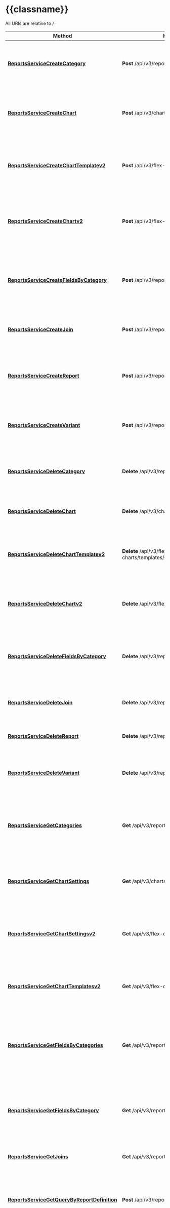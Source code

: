 # {{classname}}

All URIs are relative to */*

Method | HTTP request | Description
------------- | ------------- | -------------
[**ReportsServiceCreateCategory**](ReportsServiceApi.md#ReportsServiceCreateCategory) | **Post** /api/v3/reports/categories | Summary: Create a category Description: Create a report category
[**ReportsServiceCreateChart**](ReportsServiceApi.md#ReportsServiceCreateChart) | **Post** /api/v3/charts | Summary: Create chart Description: Create custom chart based on provided properties.
[**ReportsServiceCreateChartTemplatev2**](ReportsServiceApi.md#ReportsServiceCreateChartTemplatev2) | **Post** /api/v3/flex-charts/templates | Summary: Create chart template v2 Description: Create custom VEGA chart template.
[**ReportsServiceCreateChartv2**](ReportsServiceApi.md#ReportsServiceCreateChartv2) | **Post** /api/v3/flex-charts | Summary: Create chart v2 Description: Create custom VEGA chart based on provided properties.
[**ReportsServiceCreateFieldsByCategory**](ReportsServiceApi.md#ReportsServiceCreateFieldsByCategory) | **Post** /api/v3/reports/fields | Summary - Create fields by category Description: Cteate category fields based on provided properties.
[**ReportsServiceCreateJoin**](ReportsServiceApi.md#ReportsServiceCreateJoin) | **Post** /api/v3/reports/categories/joins | Summary: Create a join Description: Create a custom report join
[**ReportsServiceCreateReport**](ReportsServiceApi.md#ReportsServiceCreateReport) | **Post** /api/v3/reports | Summary: Create report Description: Create custom report based on provided properties.
[**ReportsServiceCreateVariant**](ReportsServiceApi.md#ReportsServiceCreateVariant) | **Post** /api/v3/reports/variants | Summary: Create a variant Description: Create a variant for reports
[**ReportsServiceDeleteCategory**](ReportsServiceApi.md#ReportsServiceDeleteCategory) | **Delete** /api/v3/reports/categories | Summary: Delete a category Description: Delete a report category
[**ReportsServiceDeleteChart**](ReportsServiceApi.md#ReportsServiceDeleteChart) | **Delete** /api/v3/charts/{chart_id} | Summary: Delete chart Description: Delete a custom chart.
[**ReportsServiceDeleteChartTemplatev2**](ReportsServiceApi.md#ReportsServiceDeleteChartTemplatev2) | **Delete** /api/v3/flex-charts/templates/{template_id} | Summary: Delete chart template v2 Description: Delete a custom VEGA chart template.
[**ReportsServiceDeleteChartv2**](ReportsServiceApi.md#ReportsServiceDeleteChartv2) | **Delete** /api/v3/flex-charts/{chart_id} | Summary: Delete chart v2 Description: Delete a custom VEGA chart.
[**ReportsServiceDeleteFieldsByCategory**](ReportsServiceApi.md#ReportsServiceDeleteFieldsByCategory) | **Delete** /api/v3/reports/fields | Summary - Delete fields by category Description: Delete category fields based on provided properties.
[**ReportsServiceDeleteJoin**](ReportsServiceApi.md#ReportsServiceDeleteJoin) | **Delete** /api/v3/reports/categories/joins/{join_id} | Summary: Delete a join Description: Delete a custom join
[**ReportsServiceDeleteReport**](ReportsServiceApi.md#ReportsServiceDeleteReport) | **Delete** /api/v3/reports/{report_id} | Summary: Delete report Description: Delete a custom report.
[**ReportsServiceDeleteVariant**](ReportsServiceApi.md#ReportsServiceDeleteVariant) | **Delete** /api/v3/reports/variants/{variant_id} | Summary: Delete a variant Description: Delete a variant
[**ReportsServiceGetCategories**](ReportsServiceApi.md#ReportsServiceGetCategories) | **Get** /api/v3/reports/categories | Summary:  Get all available report categories. Description: Get all category related fields or all possible fields.
[**ReportsServiceGetChartSettings**](ReportsServiceApi.md#ReportsServiceGetChartSettings) | **Get** /api/v3/charts | Summary: Get chart settings Description: Get a custom chart based on provided report id.
[**ReportsServiceGetChartSettingsv2**](ReportsServiceApi.md#ReportsServiceGetChartSettingsv2) | **Get** /api/v3/flex-charts | Summary: Get chart settings v2 Description: Get a custom VEGA chart based on provided report id.
[**ReportsServiceGetChartTemplatesv2**](ReportsServiceApi.md#ReportsServiceGetChartTemplatesv2) | **Get** /api/v3/flex-charts/templates | Summary: Get chart template v2 Description: Get all custom VEGA chart templates.
[**ReportsServiceGetFieldsByCategories**](ReportsServiceApi.md#ReportsServiceGetFieldsByCategories) | **Get** /api/v3/reports/fields/categories | Summary: Get fields by categories Description: Get all category related fields or all possible fields based on a list of categories.
[**ReportsServiceGetFieldsByCategory**](ReportsServiceApi.md#ReportsServiceGetFieldsByCategory) | **Get** /api/v3/reports/fields | Summary: Get fields by category Description: Get all category related fields or all possible fields.
[**ReportsServiceGetJoins**](ReportsServiceApi.md#ReportsServiceGetJoins) | **Get** /api/v3/reports/categories/joins | Summary: Get all joins Description: Get all custom joins.
[**ReportsServiceGetQueryByReportDefinition**](ReportsServiceApi.md#ReportsServiceGetQueryByReportDefinition) | **Post** /api/v3/reports/query/definition | Summary: Get query by report definition Description: Get query by report definition.
[**ReportsServiceGetQueryByReportID**](ReportsServiceApi.md#ReportsServiceGetQueryByReportID) | **Post** /api/v3/reports/query/id | Summary: Get query by report ID Description: Get query by report ID.
[**ReportsServiceGetReportDefinition**](ReportsServiceApi.md#ReportsServiceGetReportDefinition) | **Get** /api/v3/reports/{report_id}/definition | Summary: Get report definition Description: Get report definition.
[**ReportsServiceGetReportGroups**](ReportsServiceApi.md#ReportsServiceGetReportGroups) | **Get** /api/v3/reports_groups | Summary: Get report groups Description: Get reports used by the provided groups.
[**ReportsServiceGetReportSynopsis**](ReportsServiceApi.md#ReportsServiceGetReportSynopsis) | **Get** /api/v3/reports/{report_id}/synopsis | Summary: Get report synopsis Description: Return BriefReport.
[**ReportsServiceGetReportTimestampHeader**](ReportsServiceApi.md#ReportsServiceGetReportTimestampHeader) | **Get** /api/v3/reports/headers/timestamp/default | Summary: Get report timestamp header Description: Get where to take a report timestamp given an entity.
[**ReportsServiceGetReports**](ReportsServiceApi.md#ReportsServiceGetReports) | **Get** /api/v3/reports | Summary: Get reports Description: Get reports list.
[**ReportsServiceGetReportsForJoin**](ReportsServiceApi.md#ReportsServiceGetReportsForJoin) | **Get** /api/v3/reports/categories/joins/{join_id}/reports | Summary: Get the reports that use a join Description: Get the reports that use a join and the headers that are imported by the reports using the join
[**ReportsServiceGetReportsTags**](ReportsServiceApi.md#ReportsServiceGetReportsTags) | **Get** /api/v3/reports/tags | Summary: Get reports tags Description: Get all report distinct tags.
[**ReportsServiceGetVariant**](ReportsServiceApi.md#ReportsServiceGetVariant) | **Get** /api/v3/reports/variants/{variant_id} | Summary: Get a variant Description: Get a given variant
[**ReportsServiceGetVariants**](ReportsServiceApi.md#ReportsServiceGetVariants) | **Get** /api/v3/reports/variants | Summary: Get all variants Description: Get all variants in reports
[**ReportsServicePartialChartUpdate**](ReportsServiceApi.md#ReportsServicePartialChartUpdate) | **Patch** /api/v3/charts/{chart_id} | Summary: Partial chart update Description: Update a custom chart with partial information.
[**ReportsServicePartialReportUpdate**](ReportsServiceApi.md#ReportsServicePartialReportUpdate) | **Patch** /api/v3/reports/{report_id} | Summary: Partial report update Description: Update a custom report with partial information.
[**ReportsServiceRunVariantOperation**](ReportsServiceApi.md#ReportsServiceRunVariantOperation) | **Post** /api/v3/reports/variants/run | Summary: Run a variant Description: Run the operations in a variant
[**ReportsServiceTranspose**](ReportsServiceApi.md#ReportsServiceTranspose) | **Post** /api/v3/reports/transpose | Summary: Transpose Description: Return the corresponding full sql data.
[**ReportsServiceUpdateChart**](ReportsServiceApi.md#ReportsServiceUpdateChart) | **Put** /api/v3/charts/{chart_id} | Summary: Update chart Description: Update a custom chart.
[**ReportsServiceUpdateChartv2**](ReportsServiceApi.md#ReportsServiceUpdateChartv2) | **Put** /api/v3/flex-charts/{chart_id} | Summary: Update chart v2 Description: Update a custom VEGA chart.
[**ReportsServiceUpdateJoin**](ReportsServiceApi.md#ReportsServiceUpdateJoin) | **Put** /api/v3/reports/categories/joins/{join_id} | Summary: Update a join Description: Update a custom join
[**ReportsServiceUpdateReport**](ReportsServiceApi.md#ReportsServiceUpdateReport) | **Put** /api/v3/reports/{report_id} | Summary: Update report Description: Update a custom report.
[**ReportsServiceUpdateVariantOverride**](ReportsServiceApi.md#ReportsServiceUpdateVariantOverride) | **Put** /api/v3/reports/variants/{variant_id} | Summary: Update a variant Description: Update a variant with a custom override

# **ReportsServiceCreateCategory**
> Reportsv3CreateCategoryResponse ReportsServiceCreateCategory(ctx, body)
Summary: Create a category Description: Create a report category

### Required Parameters

Name | Type | Description  | Notes
------------- | ------------- | ------------- | -------------
 **ctx** | **context.Context** | context for authentication, logging, cancellation, deadlines, tracing, etc.
  **body** | [**Reportsv3CreateCategoryRequest**](Reportsv3CreateCategoryRequest.md)|  | 

### Return type

[**Reportsv3CreateCategoryResponse**](reportsv3CreateCategoryResponse.md)

### Authorization

[ApiKeyAuth](../README.md#ApiKeyAuth), [BasicAuth](../README.md#BasicAuth)

### HTTP request headers

 - **Content-Type**: application/json
 - **Accept**: application/json

[[Back to top]](#) [[Back to API list]](../README.md#documentation-for-api-endpoints) [[Back to Model list]](../README.md#documentation-for-models) [[Back to README]](../README.md)

# **ReportsServiceCreateChart**
> Reportsv3CreateChartResponse ReportsServiceCreateChart(ctx, body)
Summary: Create chart Description: Create custom chart based on provided properties.

### Required Parameters

Name | Type | Description  | Notes
------------- | ------------- | ------------- | -------------
 **ctx** | **context.Context** | context for authentication, logging, cancellation, deadlines, tracing, etc.
  **body** | [**Reportsv3CreateChartRequest**](Reportsv3CreateChartRequest.md)|  | 

### Return type

[**Reportsv3CreateChartResponse**](reportsv3CreateChartResponse.md)

### Authorization

[ApiKeyAuth](../README.md#ApiKeyAuth), [BasicAuth](../README.md#BasicAuth)

### HTTP request headers

 - **Content-Type**: application/json
 - **Accept**: application/json

[[Back to top]](#) [[Back to API list]](../README.md#documentation-for-api-endpoints) [[Back to Model list]](../README.md#documentation-for-models) [[Back to README]](../README.md)

# **ReportsServiceCreateChartTemplatev2**
> Reportsv3CreateChartTemplatev2Response ReportsServiceCreateChartTemplatev2(ctx, body)
Summary: Create chart template v2 Description: Create custom VEGA chart template.

### Required Parameters

Name | Type | Description  | Notes
------------- | ------------- | ------------- | -------------
 **ctx** | **context.Context** | context for authentication, logging, cancellation, deadlines, tracing, etc.
  **body** | [**Reportsv3CreateChartTemplatev2Request**](Reportsv3CreateChartTemplatev2Request.md)|  | 

### Return type

[**Reportsv3CreateChartTemplatev2Response**](reportsv3CreateChartTemplatev2Response.md)

### Authorization

[ApiKeyAuth](../README.md#ApiKeyAuth), [BasicAuth](../README.md#BasicAuth)

### HTTP request headers

 - **Content-Type**: application/json
 - **Accept**: application/json

[[Back to top]](#) [[Back to API list]](../README.md#documentation-for-api-endpoints) [[Back to Model list]](../README.md#documentation-for-models) [[Back to README]](../README.md)

# **ReportsServiceCreateChartv2**
> Reportsv3CreateChartv2Response ReportsServiceCreateChartv2(ctx, body)
Summary: Create chart v2 Description: Create custom VEGA chart based on provided properties.

### Required Parameters

Name | Type | Description  | Notes
------------- | ------------- | ------------- | -------------
 **ctx** | **context.Context** | context for authentication, logging, cancellation, deadlines, tracing, etc.
  **body** | [**Reportsv3CreateChartv2Request**](Reportsv3CreateChartv2Request.md)|  | 

### Return type

[**Reportsv3CreateChartv2Response**](reportsv3CreateChartv2Response.md)

### Authorization

[ApiKeyAuth](../README.md#ApiKeyAuth), [BasicAuth](../README.md#BasicAuth)

### HTTP request headers

 - **Content-Type**: application/json
 - **Accept**: application/json

[[Back to top]](#) [[Back to API list]](../README.md#documentation-for-api-endpoints) [[Back to Model list]](../README.md#documentation-for-models) [[Back to README]](../README.md)

# **ReportsServiceCreateFieldsByCategory**
> Reportsv3CreateFieldsByCategoryResponse ReportsServiceCreateFieldsByCategory(ctx, body)
Summary - Create fields by category Description: Cteate category fields based on provided properties.

### Required Parameters

Name | Type | Description  | Notes
------------- | ------------- | ------------- | -------------
 **ctx** | **context.Context** | context for authentication, logging, cancellation, deadlines, tracing, etc.
  **body** | [**Reportsv3CreateFieldsByCategoryRequest**](Reportsv3CreateFieldsByCategoryRequest.md)|  | 

### Return type

[**Reportsv3CreateFieldsByCategoryResponse**](reportsv3CreateFieldsByCategoryResponse.md)

### Authorization

[ApiKeyAuth](../README.md#ApiKeyAuth), [BasicAuth](../README.md#BasicAuth)

### HTTP request headers

 - **Content-Type**: application/json
 - **Accept**: application/json

[[Back to top]](#) [[Back to API list]](../README.md#documentation-for-api-endpoints) [[Back to Model list]](../README.md#documentation-for-models) [[Back to README]](../README.md)

# **ReportsServiceCreateJoin**
> Reportsv3CreateJoinResponse ReportsServiceCreateJoin(ctx, body)
Summary: Create a join Description: Create a custom report join

### Required Parameters

Name | Type | Description  | Notes
------------- | ------------- | ------------- | -------------
 **ctx** | **context.Context** | context for authentication, logging, cancellation, deadlines, tracing, etc.
  **body** | [**Reportsv3CreateJoinRequest**](Reportsv3CreateJoinRequest.md)|  | 

### Return type

[**Reportsv3CreateJoinResponse**](reportsv3CreateJoinResponse.md)

### Authorization

[ApiKeyAuth](../README.md#ApiKeyAuth), [BasicAuth](../README.md#BasicAuth)

### HTTP request headers

 - **Content-Type**: application/json
 - **Accept**: application/json

[[Back to top]](#) [[Back to API list]](../README.md#documentation-for-api-endpoints) [[Back to Model list]](../README.md#documentation-for-models) [[Back to README]](../README.md)

# **ReportsServiceCreateReport**
> Reportsv3CreateReportResponse ReportsServiceCreateReport(ctx, body)
Summary: Create report Description: Create custom report based on provided properties.

### Required Parameters

Name | Type | Description  | Notes
------------- | ------------- | ------------- | -------------
 **ctx** | **context.Context** | context for authentication, logging, cancellation, deadlines, tracing, etc.
  **body** | [**Reportsv3CreateReportRequest**](Reportsv3CreateReportRequest.md)|  | 

### Return type

[**Reportsv3CreateReportResponse**](reportsv3CreateReportResponse.md)

### Authorization

[ApiKeyAuth](../README.md#ApiKeyAuth), [BasicAuth](../README.md#BasicAuth)

### HTTP request headers

 - **Content-Type**: application/json
 - **Accept**: application/json

[[Back to top]](#) [[Back to API list]](../README.md#documentation-for-api-endpoints) [[Back to Model list]](../README.md#documentation-for-models) [[Back to README]](../README.md)

# **ReportsServiceCreateVariant**
> Reportsv3CreateVariantResponse ReportsServiceCreateVariant(ctx, body)
Summary: Create a variant Description: Create a variant for reports

### Required Parameters

Name | Type | Description  | Notes
------------- | ------------- | ------------- | -------------
 **ctx** | **context.Context** | context for authentication, logging, cancellation, deadlines, tracing, etc.
  **body** | [**Reportsv3CreateVariantRequest**](Reportsv3CreateVariantRequest.md)|  | 

### Return type

[**Reportsv3CreateVariantResponse**](reportsv3CreateVariantResponse.md)

### Authorization

[ApiKeyAuth](../README.md#ApiKeyAuth), [BasicAuth](../README.md#BasicAuth)

### HTTP request headers

 - **Content-Type**: application/json
 - **Accept**: application/json

[[Back to top]](#) [[Back to API list]](../README.md#documentation-for-api-endpoints) [[Back to Model list]](../README.md#documentation-for-models) [[Back to README]](../README.md)

# **ReportsServiceDeleteCategory**
> Reportsv3DeleteCategoryResponse ReportsServiceDeleteCategory(ctx, optional)
Summary: Delete a category Description: Delete a report category

### Required Parameters

Name | Type | Description  | Notes
------------- | ------------- | ------------- | -------------
 **ctx** | **context.Context** | context for authentication, logging, cancellation, deadlines, tracing, etc.
 **optional** | ***ReportsServiceApiReportsServiceDeleteCategoryOpts** | optional parameters | nil if no parameters

### Optional Parameters
Optional parameters are passed through a pointer to a ReportsServiceApiReportsServiceDeleteCategoryOpts struct
Name | Type | Description  | Notes
------------- | ------------- | ------------- | -------------
 **categoryId** | **optional.String**| category id. | 
 **tableName** | **optional.String**| table name. | 

### Return type

[**Reportsv3DeleteCategoryResponse**](reportsv3DeleteCategoryResponse.md)

### Authorization

[ApiKeyAuth](../README.md#ApiKeyAuth), [BasicAuth](../README.md#BasicAuth)

### HTTP request headers

 - **Content-Type**: Not defined
 - **Accept**: application/json

[[Back to top]](#) [[Back to API list]](../README.md#documentation-for-api-endpoints) [[Back to Model list]](../README.md#documentation-for-models) [[Back to README]](../README.md)

# **ReportsServiceDeleteChart**
> Reportsv3DeleteChartResponse ReportsServiceDeleteChart(ctx, chartId)
Summary: Delete chart Description: Delete a custom chart.

### Required Parameters

Name | Type | Description  | Notes
------------- | ------------- | ------------- | -------------
 **ctx** | **context.Context** | context for authentication, logging, cancellation, deadlines, tracing, etc.
  **chartId** | **string**| The id of the chart to be deleted. | 

### Return type

[**Reportsv3DeleteChartResponse**](reportsv3DeleteChartResponse.md)

### Authorization

[ApiKeyAuth](../README.md#ApiKeyAuth), [BasicAuth](../README.md#BasicAuth)

### HTTP request headers

 - **Content-Type**: Not defined
 - **Accept**: application/json

[[Back to top]](#) [[Back to API list]](../README.md#documentation-for-api-endpoints) [[Back to Model list]](../README.md#documentation-for-models) [[Back to README]](../README.md)

# **ReportsServiceDeleteChartTemplatev2**
> Reportsv3DeleteChartTemplatev2Response ReportsServiceDeleteChartTemplatev2(ctx, templateId)
Summary: Delete chart template v2 Description: Delete a custom VEGA chart template.

### Required Parameters

Name | Type | Description  | Notes
------------- | ------------- | ------------- | -------------
 **ctx** | **context.Context** | context for authentication, logging, cancellation, deadlines, tracing, etc.
  **templateId** | **string**| Unique template ID. | 

### Return type

[**Reportsv3DeleteChartTemplatev2Response**](reportsv3DeleteChartTemplatev2Response.md)

### Authorization

[ApiKeyAuth](../README.md#ApiKeyAuth), [BasicAuth](../README.md#BasicAuth)

### HTTP request headers

 - **Content-Type**: Not defined
 - **Accept**: application/json

[[Back to top]](#) [[Back to API list]](../README.md#documentation-for-api-endpoints) [[Back to Model list]](../README.md#documentation-for-models) [[Back to README]](../README.md)

# **ReportsServiceDeleteChartv2**
> Reportsv3DeleteChartv2Response ReportsServiceDeleteChartv2(ctx, chartId)
Summary: Delete chart v2 Description: Delete a custom VEGA chart.

### Required Parameters

Name | Type | Description  | Notes
------------- | ------------- | ------------- | -------------
 **ctx** | **context.Context** | context for authentication, logging, cancellation, deadlines, tracing, etc.
  **chartId** | **string**| The ID of the chart for deletion. | 

### Return type

[**Reportsv3DeleteChartv2Response**](reportsv3DeleteChartv2Response.md)

### Authorization

[ApiKeyAuth](../README.md#ApiKeyAuth), [BasicAuth](../README.md#BasicAuth)

### HTTP request headers

 - **Content-Type**: Not defined
 - **Accept**: application/json

[[Back to top]](#) [[Back to API list]](../README.md#documentation-for-api-endpoints) [[Back to Model list]](../README.md#documentation-for-models) [[Back to README]](../README.md)

# **ReportsServiceDeleteFieldsByCategory**
> Reportsv3DeleteFieldsByCategoryResponse ReportsServiceDeleteFieldsByCategory(ctx, optional)
Summary - Delete fields by category Description: Delete category fields based on provided properties.

### Required Parameters

Name | Type | Description  | Notes
------------- | ------------- | ------------- | -------------
 **ctx** | **context.Context** | context for authentication, logging, cancellation, deadlines, tracing, etc.
 **optional** | ***ReportsServiceApiReportsServiceDeleteFieldsByCategoryOpts** | optional parameters | nil if no parameters

### Optional Parameters
Optional parameters are passed through a pointer to a ReportsServiceApiReportsServiceDeleteFieldsByCategoryOpts struct
Name | Type | Description  | Notes
------------- | ------------- | ------------- | -------------
 **headerIds** | [**optional.Interface of []string**](string.md)| Header ids. | 
 **tableName** | **optional.String**| table name. | 

### Return type

[**Reportsv3DeleteFieldsByCategoryResponse**](reportsv3DeleteFieldsByCategoryResponse.md)

### Authorization

[ApiKeyAuth](../README.md#ApiKeyAuth), [BasicAuth](../README.md#BasicAuth)

### HTTP request headers

 - **Content-Type**: Not defined
 - **Accept**: application/json

[[Back to top]](#) [[Back to API list]](../README.md#documentation-for-api-endpoints) [[Back to Model list]](../README.md#documentation-for-models) [[Back to README]](../README.md)

# **ReportsServiceDeleteJoin**
> Reportsv3DeleteJoinResponse ReportsServiceDeleteJoin(ctx, joinId)
Summary: Delete a join Description: Delete a custom join

### Required Parameters

Name | Type | Description  | Notes
------------- | ------------- | ------------- | -------------
 **ctx** | **context.Context** | context for authentication, logging, cancellation, deadlines, tracing, etc.
  **joinId** | **string**| The id of the join to be deleted. | 

### Return type

[**Reportsv3DeleteJoinResponse**](reportsv3DeleteJoinResponse.md)

### Authorization

[ApiKeyAuth](../README.md#ApiKeyAuth), [BasicAuth](../README.md#BasicAuth)

### HTTP request headers

 - **Content-Type**: Not defined
 - **Accept**: application/json

[[Back to top]](#) [[Back to API list]](../README.md#documentation-for-api-endpoints) [[Back to Model list]](../README.md#documentation-for-models) [[Back to README]](../README.md)

# **ReportsServiceDeleteReport**
> Reportsv3DeleteReportResponse ReportsServiceDeleteReport(ctx, reportId)
Summary: Delete report Description: Delete a custom report.

### Required Parameters

Name | Type | Description  | Notes
------------- | ------------- | ------------- | -------------
 **ctx** | **context.Context** | context for authentication, logging, cancellation, deadlines, tracing, etc.
  **reportId** | **string**| The id of the Report to be deleted. | 

### Return type

[**Reportsv3DeleteReportResponse**](reportsv3DeleteReportResponse.md)

### Authorization

[ApiKeyAuth](../README.md#ApiKeyAuth), [BasicAuth](../README.md#BasicAuth)

### HTTP request headers

 - **Content-Type**: Not defined
 - **Accept**: application/json

[[Back to top]](#) [[Back to API list]](../README.md#documentation-for-api-endpoints) [[Back to Model list]](../README.md#documentation-for-models) [[Back to README]](../README.md)

# **ReportsServiceDeleteVariant**
> Reportsv3DeleteVariantResponse ReportsServiceDeleteVariant(ctx, variantId)
Summary: Delete a variant Description: Delete a variant

### Required Parameters

Name | Type | Description  | Notes
------------- | ------------- | ------------- | -------------
 **ctx** | **context.Context** | context for authentication, logging, cancellation, deadlines, tracing, etc.
  **variantId** | **string**| The id of the variant to delete | 

### Return type

[**Reportsv3DeleteVariantResponse**](reportsv3DeleteVariantResponse.md)

### Authorization

[ApiKeyAuth](../README.md#ApiKeyAuth), [BasicAuth](../README.md#BasicAuth)

### HTTP request headers

 - **Content-Type**: Not defined
 - **Accept**: application/json

[[Back to top]](#) [[Back to API list]](../README.md#documentation-for-api-endpoints) [[Back to Model list]](../README.md#documentation-for-models) [[Back to README]](../README.md)

# **ReportsServiceGetCategories**
> Reportsv3GetCategoriesResponse ReportsServiceGetCategories(ctx, optional)
Summary:  Get all available report categories. Description: Get all category related fields or all possible fields.

### Required Parameters

Name | Type | Description  | Notes
------------- | ------------- | ------------- | -------------
 **ctx** | **context.Context** | context for authentication, logging, cancellation, deadlines, tracing, etc.
 **optional** | ***ReportsServiceApiReportsServiceGetCategoriesOpts** | optional parameters | nil if no parameters

### Optional Parameters
Optional parameters are passed through a pointer to a ReportsServiceApiReportsServiceGetCategoriesOpts struct
Name | Type | Description  | Notes
------------- | ------------- | ------------- | -------------
 **reportId** | **optional.String**| Report ID. | 

### Return type

[**Reportsv3GetCategoriesResponse**](reportsv3GetCategoriesResponse.md)

### Authorization

[ApiKeyAuth](../README.md#ApiKeyAuth), [BasicAuth](../README.md#BasicAuth)

### HTTP request headers

 - **Content-Type**: Not defined
 - **Accept**: application/json

[[Back to top]](#) [[Back to API list]](../README.md#documentation-for-api-endpoints) [[Back to Model list]](../README.md#documentation-for-models) [[Back to README]](../README.md)

# **ReportsServiceGetChartSettings**
> Reportsv3GetChartSettingsResponse ReportsServiceGetChartSettings(ctx, optional)
Summary: Get chart settings Description: Get a custom chart based on provided report id.

### Required Parameters

Name | Type | Description  | Notes
------------- | ------------- | ------------- | -------------
 **ctx** | **context.Context** | context for authentication, logging, cancellation, deadlines, tracing, etc.
 **optional** | ***ReportsServiceApiReportsServiceGetChartSettingsOpts** | optional parameters | nil if no parameters

### Optional Parameters
Optional parameters are passed through a pointer to a ReportsServiceApiReportsServiceGetChartSettingsOpts struct
Name | Type | Description  | Notes
------------- | ------------- | ------------- | -------------
 **chartId** | **optional.String**| Unique Chart ID. | 
 **reportId** | **optional.String**| Unique Report ID. | 

### Return type

[**Reportsv3GetChartSettingsResponse**](reportsv3GetChartSettingsResponse.md)

### Authorization

[ApiKeyAuth](../README.md#ApiKeyAuth), [BasicAuth](../README.md#BasicAuth)

### HTTP request headers

 - **Content-Type**: Not defined
 - **Accept**: application/json

[[Back to top]](#) [[Back to API list]](../README.md#documentation-for-api-endpoints) [[Back to Model list]](../README.md#documentation-for-models) [[Back to README]](../README.md)

# **ReportsServiceGetChartSettingsv2**
> Reportsv3GetChartSettingsv2Response ReportsServiceGetChartSettingsv2(ctx, optional)
Summary: Get chart settings v2 Description: Get a custom VEGA chart based on provided report id.

### Required Parameters

Name | Type | Description  | Notes
------------- | ------------- | ------------- | -------------
 **ctx** | **context.Context** | context for authentication, logging, cancellation, deadlines, tracing, etc.
 **optional** | ***ReportsServiceApiReportsServiceGetChartSettingsv2Opts** | optional parameters | nil if no parameters

### Optional Parameters
Optional parameters are passed through a pointer to a ReportsServiceApiReportsServiceGetChartSettingsv2Opts struct
Name | Type | Description  | Notes
------------- | ------------- | ------------- | -------------
 **chartId** | **optional.String**| Unique Chart ID. | 
 **reportId** | **optional.String**| Unique Report ID. | 

### Return type

[**Reportsv3GetChartSettingsv2Response**](reportsv3GetChartSettingsv2Response.md)

### Authorization

[ApiKeyAuth](../README.md#ApiKeyAuth), [BasicAuth](../README.md#BasicAuth)

### HTTP request headers

 - **Content-Type**: Not defined
 - **Accept**: application/json

[[Back to top]](#) [[Back to API list]](../README.md#documentation-for-api-endpoints) [[Back to Model list]](../README.md#documentation-for-models) [[Back to README]](../README.md)

# **ReportsServiceGetChartTemplatesv2**
> Reportsv3GetChartTemplatesv2Response ReportsServiceGetChartTemplatesv2(ctx, )
Summary: Get chart template v2 Description: Get all custom VEGA chart templates.

### Required Parameters
This endpoint does not need any parameter.

### Return type

[**Reportsv3GetChartTemplatesv2Response**](reportsv3GetChartTemplatesv2Response.md)

### Authorization

[ApiKeyAuth](../README.md#ApiKeyAuth), [BasicAuth](../README.md#BasicAuth)

### HTTP request headers

 - **Content-Type**: Not defined
 - **Accept**: application/json

[[Back to top]](#) [[Back to API list]](../README.md#documentation-for-api-endpoints) [[Back to Model list]](../README.md#documentation-for-models) [[Back to README]](../README.md)

# **ReportsServiceGetFieldsByCategories**
> Reportsv3GetFieldsByCategoriesResponse ReportsServiceGetFieldsByCategories(ctx, optional)
Summary: Get fields by categories Description: Get all category related fields or all possible fields based on a list of categories.

### Required Parameters

Name | Type | Description  | Notes
------------- | ------------- | ------------- | -------------
 **ctx** | **context.Context** | context for authentication, logging, cancellation, deadlines, tracing, etc.
 **optional** | ***ReportsServiceApiReportsServiceGetFieldsByCategoriesOpts** | optional parameters | nil if no parameters

### Optional Parameters
Optional parameters are passed through a pointer to a ReportsServiceApiReportsServiceGetFieldsByCategoriesOpts struct
Name | Type | Description  | Notes
------------- | ------------- | ------------- | -------------
 **categoryIds** | [**optional.Interface of []string**](string.md)| Category IDs. | 

### Return type

[**Reportsv3GetFieldsByCategoriesResponse**](reportsv3GetFieldsByCategoriesResponse.md)

### Authorization

[ApiKeyAuth](../README.md#ApiKeyAuth), [BasicAuth](../README.md#BasicAuth)

### HTTP request headers

 - **Content-Type**: Not defined
 - **Accept**: application/json

[[Back to top]](#) [[Back to API list]](../README.md#documentation-for-api-endpoints) [[Back to Model list]](../README.md#documentation-for-models) [[Back to README]](../README.md)

# **ReportsServiceGetFieldsByCategory**
> Reportsv3GetFieldsByCategoryResponse ReportsServiceGetFieldsByCategory(ctx, optional)
Summary: Get fields by category Description: Get all category related fields or all possible fields.

### Required Parameters

Name | Type | Description  | Notes
------------- | ------------- | ------------- | -------------
 **ctx** | **context.Context** | context for authentication, logging, cancellation, deadlines, tracing, etc.
 **optional** | ***ReportsServiceApiReportsServiceGetFieldsByCategoryOpts** | optional parameters | nil if no parameters

### Optional Parameters
Optional parameters are passed through a pointer to a ReportsServiceApiReportsServiceGetFieldsByCategoryOpts struct
Name | Type | Description  | Notes
------------- | ------------- | ------------- | -------------
 **categoryId** | **optional.String**| Category ID. | 
 **reportId** | **optional.String**| Report ID. | 
 **tableName** | **optional.String**| optional table name parameter. | 

### Return type

[**Reportsv3GetFieldsByCategoryResponse**](reportsv3GetFieldsByCategoryResponse.md)

### Authorization

[ApiKeyAuth](../README.md#ApiKeyAuth), [BasicAuth](../README.md#BasicAuth)

### HTTP request headers

 - **Content-Type**: Not defined
 - **Accept**: application/json

[[Back to top]](#) [[Back to API list]](../README.md#documentation-for-api-endpoints) [[Back to Model list]](../README.md#documentation-for-models) [[Back to README]](../README.md)

# **ReportsServiceGetJoins**
> Reportsv3GetJoinsResponse ReportsServiceGetJoins(ctx, optional)
Summary: Get all joins Description: Get all custom joins.

### Required Parameters

Name | Type | Description  | Notes
------------- | ------------- | ------------- | -------------
 **ctx** | **context.Context** | context for authentication, logging, cancellation, deadlines, tracing, etc.
 **optional** | ***ReportsServiceApiReportsServiceGetJoinsOpts** | optional parameters | nil if no parameters

### Optional Parameters
Optional parameters are passed through a pointer to a ReportsServiceApiReportsServiceGetJoinsOpts struct
Name | Type | Description  | Notes
------------- | ------------- | ------------- | -------------
 **categoryId** | **optional.String**| Category ID (Optional). | 

### Return type

[**Reportsv3GetJoinsResponse**](reportsv3GetJoinsResponse.md)

### Authorization

[ApiKeyAuth](../README.md#ApiKeyAuth), [BasicAuth](../README.md#BasicAuth)

### HTTP request headers

 - **Content-Type**: Not defined
 - **Accept**: application/json

[[Back to top]](#) [[Back to API list]](../README.md#documentation-for-api-endpoints) [[Back to Model list]](../README.md#documentation-for-models) [[Back to README]](../README.md)

# **ReportsServiceGetQueryByReportDefinition**
> Reportsv3GetReportQueryResponse ReportsServiceGetQueryByReportDefinition(ctx, body)
Summary: Get query by report definition Description: Get query by report definition.

### Required Parameters

Name | Type | Description  | Notes
------------- | ------------- | ------------- | -------------
 **ctx** | **context.Context** | context for authentication, logging, cancellation, deadlines, tracing, etc.
  **body** | [**Reportsv3GetQueryByReportDefinitionRequest**](Reportsv3GetQueryByReportDefinitionRequest.md)|  | 

### Return type

[**Reportsv3GetReportQueryResponse**](reportsv3GetReportQueryResponse.md)

### Authorization

[ApiKeyAuth](../README.md#ApiKeyAuth), [BasicAuth](../README.md#BasicAuth)

### HTTP request headers

 - **Content-Type**: application/json
 - **Accept**: application/json

[[Back to top]](#) [[Back to API list]](../README.md#documentation-for-api-endpoints) [[Back to Model list]](../README.md#documentation-for-models) [[Back to README]](../README.md)

# **ReportsServiceGetQueryByReportID**
> Reportsv3GetReportQueryResponse ReportsServiceGetQueryByReportID(ctx, body)
Summary: Get query by report ID Description: Get query by report ID.

### Required Parameters

Name | Type | Description  | Notes
------------- | ------------- | ------------- | -------------
 **ctx** | **context.Context** | context for authentication, logging, cancellation, deadlines, tracing, etc.
  **body** | [**Reportsv3GetQueryByReportIdRequest**](Reportsv3GetQueryByReportIdRequest.md)|  | 

### Return type

[**Reportsv3GetReportQueryResponse**](reportsv3GetReportQueryResponse.md)

### Authorization

[ApiKeyAuth](../README.md#ApiKeyAuth), [BasicAuth](../README.md#BasicAuth)

### HTTP request headers

 - **Content-Type**: application/json
 - **Accept**: application/json

[[Back to top]](#) [[Back to API list]](../README.md#documentation-for-api-endpoints) [[Back to Model list]](../README.md#documentation-for-models) [[Back to README]](../README.md)

# **ReportsServiceGetReportDefinition**
> Reportsv3GetReportDefinitionResponse ReportsServiceGetReportDefinition(ctx, reportId)
Summary: Get report definition Description: Get report definition.

### Required Parameters

Name | Type | Description  | Notes
------------- | ------------- | ------------- | -------------
 **ctx** | **context.Context** | context for authentication, logging, cancellation, deadlines, tracing, etc.
  **reportId** | **string**| Unique Report ID. | 

### Return type

[**Reportsv3GetReportDefinitionResponse**](reportsv3GetReportDefinitionResponse.md)

### Authorization

[ApiKeyAuth](../README.md#ApiKeyAuth), [BasicAuth](../README.md#BasicAuth)

### HTTP request headers

 - **Content-Type**: Not defined
 - **Accept**: application/json

[[Back to top]](#) [[Back to API list]](../README.md#documentation-for-api-endpoints) [[Back to Model list]](../README.md#documentation-for-models) [[Back to README]](../README.md)

# **ReportsServiceGetReportGroups**
> Reportsv3GetReportGroupsResponse ReportsServiceGetReportGroups(ctx, optional)
Summary: Get report groups Description: Get reports used by the provided groups.

### Required Parameters

Name | Type | Description  | Notes
------------- | ------------- | ------------- | -------------
 **ctx** | **context.Context** | context for authentication, logging, cancellation, deadlines, tracing, etc.
 **optional** | ***ReportsServiceApiReportsServiceGetReportGroupsOpts** | optional parameters | nil if no parameters

### Optional Parameters
Optional parameters are passed through a pointer to a ReportsServiceApiReportsServiceGetReportGroupsOpts struct
Name | Type | Description  | Notes
------------- | ------------- | ------------- | -------------
 **groups** | [**optional.Interface of []string**](string.md)| List of group IDs that should be checked for usage in each report. | 

### Return type

[**Reportsv3GetReportGroupsResponse**](reportsv3GetReportGroupsResponse.md)

### Authorization

[ApiKeyAuth](../README.md#ApiKeyAuth), [BasicAuth](../README.md#BasicAuth)

### HTTP request headers

 - **Content-Type**: Not defined
 - **Accept**: application/json

[[Back to top]](#) [[Back to API list]](../README.md#documentation-for-api-endpoints) [[Back to Model list]](../README.md#documentation-for-models) [[Back to README]](../README.md)

# **ReportsServiceGetReportSynopsis**
> Reportsv3GetReportSynopsisResponse ReportsServiceGetReportSynopsis(ctx, reportId)
Summary: Get report synopsis Description: Return BriefReport.

### Required Parameters

Name | Type | Description  | Notes
------------- | ------------- | ------------- | -------------
 **ctx** | **context.Context** | context for authentication, logging, cancellation, deadlines, tracing, etc.
  **reportId** | **string**| Unique Report ID. | 

### Return type

[**Reportsv3GetReportSynopsisResponse**](reportsv3GetReportSynopsisResponse.md)

### Authorization

[ApiKeyAuth](../README.md#ApiKeyAuth), [BasicAuth](../README.md#BasicAuth)

### HTTP request headers

 - **Content-Type**: Not defined
 - **Accept**: application/json

[[Back to top]](#) [[Back to API list]](../README.md#documentation-for-api-endpoints) [[Back to Model list]](../README.md#documentation-for-models) [[Back to README]](../README.md)

# **ReportsServiceGetReportTimestampHeader**
> Reportsv3GetReportTimestampHeaderResponse ReportsServiceGetReportTimestampHeader(ctx, optional)
Summary: Get report timestamp header Description: Get where to take a report timestamp given an entity.

### Required Parameters

Name | Type | Description  | Notes
------------- | ------------- | ------------- | -------------
 **ctx** | **context.Context** | context for authentication, logging, cancellation, deadlines, tracing, etc.
 **optional** | ***ReportsServiceApiReportsServiceGetReportTimestampHeaderOpts** | optional parameters | nil if no parameters

### Optional Parameters
Optional parameters are passed through a pointer to a ReportsServiceApiReportsServiceGetReportTimestampHeaderOpts struct
Name | Type | Description  | Notes
------------- | ------------- | ------------- | -------------
 **categoryId** | **optional.String**| Category ID parameter. | 
 **tableNames** | [**optional.Interface of []string**](string.md)| List of all header tables. | 

### Return type

[**Reportsv3GetReportTimestampHeaderResponse**](reportsv3GetReportTimestampHeaderResponse.md)

### Authorization

[ApiKeyAuth](../README.md#ApiKeyAuth), [BasicAuth](../README.md#BasicAuth)

### HTTP request headers

 - **Content-Type**: Not defined
 - **Accept**: application/json

[[Back to top]](#) [[Back to API list]](../README.md#documentation-for-api-endpoints) [[Back to Model list]](../README.md#documentation-for-models) [[Back to README]](../README.md)

# **ReportsServiceGetReports**
> Reportsv3GetReportsResponse ReportsServiceGetReports(ctx, optional)
Summary: Get reports Description: Get reports list.

### Required Parameters

Name | Type | Description  | Notes
------------- | ------------- | ------------- | -------------
 **ctx** | **context.Context** | context for authentication, logging, cancellation, deadlines, tracing, etc.
 **optional** | ***ReportsServiceApiReportsServiceGetReportsOpts** | optional parameters | nil if no parameters

### Optional Parameters
Optional parameters are passed through a pointer to a ReportsServiceApiReportsServiceGetReportsOpts struct
Name | Type | Description  | Notes
------------- | ------------- | ------------- | -------------
 **categoryId** | **optional.String**| Optional Category ID parameter. | 
 **tableName** | **optional.String**| Optional table name parameter. | 

### Return type

[**Reportsv3GetReportsResponse**](reportsv3GetReportsResponse.md)

### Authorization

[ApiKeyAuth](../README.md#ApiKeyAuth), [BasicAuth](../README.md#BasicAuth)

### HTTP request headers

 - **Content-Type**: Not defined
 - **Accept**: application/json

[[Back to top]](#) [[Back to API list]](../README.md#documentation-for-api-endpoints) [[Back to Model list]](../README.md#documentation-for-models) [[Back to README]](../README.md)

# **ReportsServiceGetReportsForJoin**
> Reportsv3GetReportsForJoinResponse ReportsServiceGetReportsForJoin(ctx, joinId)
Summary: Get the reports that use a join Description: Get the reports that use a join and the headers that are imported by the reports using the join

### Required Parameters

Name | Type | Description  | Notes
------------- | ------------- | ------------- | -------------
 **ctx** | **context.Context** | context for authentication, logging, cancellation, deadlines, tracing, etc.
  **joinId** | **string**|  | 

### Return type

[**Reportsv3GetReportsForJoinResponse**](reportsv3GetReportsForJoinResponse.md)

### Authorization

[ApiKeyAuth](../README.md#ApiKeyAuth), [BasicAuth](../README.md#BasicAuth)

### HTTP request headers

 - **Content-Type**: Not defined
 - **Accept**: application/json

[[Back to top]](#) [[Back to API list]](../README.md#documentation-for-api-endpoints) [[Back to Model list]](../README.md#documentation-for-models) [[Back to README]](../README.md)

# **ReportsServiceGetReportsTags**
> Reportsv3GetReportsTagsResponse ReportsServiceGetReportsTags(ctx, )
Summary: Get reports tags Description: Get all report distinct tags.

### Required Parameters
This endpoint does not need any parameter.

### Return type

[**Reportsv3GetReportsTagsResponse**](reportsv3GetReportsTagsResponse.md)

### Authorization

[ApiKeyAuth](../README.md#ApiKeyAuth), [BasicAuth](../README.md#BasicAuth)

### HTTP request headers

 - **Content-Type**: Not defined
 - **Accept**: application/json

[[Back to top]](#) [[Back to API list]](../README.md#documentation-for-api-endpoints) [[Back to Model list]](../README.md#documentation-for-models) [[Back to README]](../README.md)

# **ReportsServiceGetVariant**
> Reportsv3GetVariantResponse ReportsServiceGetVariant(ctx, variantId)
Summary: Get a variant Description: Get a given variant

### Required Parameters

Name | Type | Description  | Notes
------------- | ------------- | ------------- | -------------
 **ctx** | **context.Context** | context for authentication, logging, cancellation, deadlines, tracing, etc.
  **variantId** | **string**| The variant id | 

### Return type

[**Reportsv3GetVariantResponse**](reportsv3GetVariantResponse.md)

### Authorization

[ApiKeyAuth](../README.md#ApiKeyAuth), [BasicAuth](../README.md#BasicAuth)

### HTTP request headers

 - **Content-Type**: Not defined
 - **Accept**: application/json

[[Back to top]](#) [[Back to API list]](../README.md#documentation-for-api-endpoints) [[Back to Model list]](../README.md#documentation-for-models) [[Back to README]](../README.md)

# **ReportsServiceGetVariants**
> Reportsv3GetVariantsResponse ReportsServiceGetVariants(ctx, )
Summary: Get all variants Description: Get all variants in reports

### Required Parameters
This endpoint does not need any parameter.

### Return type

[**Reportsv3GetVariantsResponse**](reportsv3GetVariantsResponse.md)

### Authorization

[ApiKeyAuth](../README.md#ApiKeyAuth), [BasicAuth](../README.md#BasicAuth)

### HTTP request headers

 - **Content-Type**: Not defined
 - **Accept**: application/json

[[Back to top]](#) [[Back to API list]](../README.md#documentation-for-api-endpoints) [[Back to Model list]](../README.md#documentation-for-models) [[Back to README]](../README.md)

# **ReportsServicePartialChartUpdate**
> Reportsv3PartialChartUpdateResponse ReportsServicePartialChartUpdate(ctx, body, chartId)
Summary: Partial chart update Description: Update a custom chart with partial information.

### Required Parameters

Name | Type | Description  | Notes
------------- | ------------- | ------------- | -------------
 **ctx** | **context.Context** | context for authentication, logging, cancellation, deadlines, tracing, etc.
  **body** | [**Reportsv3PartialChartUpdateRequest**](Reportsv3PartialChartUpdateRequest.md)|  | 
  **chartId** | **string**| Unique chart ID. | 

### Return type

[**Reportsv3PartialChartUpdateResponse**](reportsv3PartialChartUpdateResponse.md)

### Authorization

[ApiKeyAuth](../README.md#ApiKeyAuth), [BasicAuth](../README.md#BasicAuth)

### HTTP request headers

 - **Content-Type**: application/json
 - **Accept**: application/json

[[Back to top]](#) [[Back to API list]](../README.md#documentation-for-api-endpoints) [[Back to Model list]](../README.md#documentation-for-models) [[Back to README]](../README.md)

# **ReportsServicePartialReportUpdate**
> Reportsv3PartialReportUpdateResponse ReportsServicePartialReportUpdate(ctx, body, reportId)
Summary: Partial report update Description: Update a custom report with partial information.

### Required Parameters

Name | Type | Description  | Notes
------------- | ------------- | ------------- | -------------
 **ctx** | **context.Context** | context for authentication, logging, cancellation, deadlines, tracing, etc.
  **body** | [**Reportsv3PartialReportUpdateRequest**](Reportsv3PartialReportUpdateRequest.md)|  | 
  **reportId** | **string**| Unique Report ID. | 

### Return type

[**Reportsv3PartialReportUpdateResponse**](reportsv3PartialReportUpdateResponse.md)

### Authorization

[ApiKeyAuth](../README.md#ApiKeyAuth), [BasicAuth](../README.md#BasicAuth)

### HTTP request headers

 - **Content-Type**: application/json
 - **Accept**: application/json

[[Back to top]](#) [[Back to API list]](../README.md#documentation-for-api-endpoints) [[Back to Model list]](../README.md#documentation-for-models) [[Back to README]](../README.md)

# **ReportsServiceRunVariantOperation**
> Reportsv3RunVariantOperationResponse ReportsServiceRunVariantOperation(ctx, body)
Summary: Run a variant Description: Run the operations in a variant

### Required Parameters

Name | Type | Description  | Notes
------------- | ------------- | ------------- | -------------
 **ctx** | **context.Context** | context for authentication, logging, cancellation, deadlines, tracing, etc.
  **body** | [**Reportsv3RunVariantOperationRequest**](Reportsv3RunVariantOperationRequest.md)|  | 

### Return type

[**Reportsv3RunVariantOperationResponse**](reportsv3RunVariantOperationResponse.md)

### Authorization

[ApiKeyAuth](../README.md#ApiKeyAuth), [BasicAuth](../README.md#BasicAuth)

### HTTP request headers

 - **Content-Type**: application/json
 - **Accept**: application/json

[[Back to top]](#) [[Back to API list]](../README.md#documentation-for-api-endpoints) [[Back to Model list]](../README.md#documentation-for-models) [[Back to README]](../README.md)

# **ReportsServiceTranspose**
> Reportsv3RunReportResponse ReportsServiceTranspose(ctx, body)
Summary: Transpose Description: Return the corresponding full sql data.

### Required Parameters

Name | Type | Description  | Notes
------------- | ------------- | ------------- | -------------
 **ctx** | **context.Context** | context for authentication, logging, cancellation, deadlines, tracing, etc.
  **body** | [**Reportsv3TransposeRequest**](Reportsv3TransposeRequest.md)|  | 

### Return type

[**Reportsv3RunReportResponse**](reportsv3RunReportResponse.md)

### Authorization

[ApiKeyAuth](../README.md#ApiKeyAuth), [BasicAuth](../README.md#BasicAuth)

### HTTP request headers

 - **Content-Type**: application/json
 - **Accept**: application/json

[[Back to top]](#) [[Back to API list]](../README.md#documentation-for-api-endpoints) [[Back to Model list]](../README.md#documentation-for-models) [[Back to README]](../README.md)

# **ReportsServiceUpdateChart**
> Reportsv3UpdateChartResponse ReportsServiceUpdateChart(ctx, body, chartId)
Summary: Update chart Description: Update a custom chart.

### Required Parameters

Name | Type | Description  | Notes
------------- | ------------- | ------------- | -------------
 **ctx** | **context.Context** | context for authentication, logging, cancellation, deadlines, tracing, etc.
  **body** | [**Reportsv3UpdateChartRequest**](Reportsv3UpdateChartRequest.md)|  | 
  **chartId** | **string**| Unique chart ID. | 

### Return type

[**Reportsv3UpdateChartResponse**](reportsv3UpdateChartResponse.md)

### Authorization

[ApiKeyAuth](../README.md#ApiKeyAuth), [BasicAuth](../README.md#BasicAuth)

### HTTP request headers

 - **Content-Type**: application/json
 - **Accept**: application/json

[[Back to top]](#) [[Back to API list]](../README.md#documentation-for-api-endpoints) [[Back to Model list]](../README.md#documentation-for-models) [[Back to README]](../README.md)

# **ReportsServiceUpdateChartv2**
> Reportsv3UpdateChartv2Response ReportsServiceUpdateChartv2(ctx, body, chartId)
Summary: Update chart v2 Description: Update a custom VEGA chart.

### Required Parameters

Name | Type | Description  | Notes
------------- | ------------- | ------------- | -------------
 **ctx** | **context.Context** | context for authentication, logging, cancellation, deadlines, tracing, etc.
  **body** | [**Reportsv3UpdateChartv2Request**](Reportsv3UpdateChartv2Request.md)|  | 
  **chartId** | **string**| Unique chart ID. | 

### Return type

[**Reportsv3UpdateChartv2Response**](reportsv3UpdateChartv2Response.md)

### Authorization

[ApiKeyAuth](../README.md#ApiKeyAuth), [BasicAuth](../README.md#BasicAuth)

### HTTP request headers

 - **Content-Type**: application/json
 - **Accept**: application/json

[[Back to top]](#) [[Back to API list]](../README.md#documentation-for-api-endpoints) [[Back to Model list]](../README.md#documentation-for-models) [[Back to README]](../README.md)

# **ReportsServiceUpdateJoin**
> Reportsv3UpdateJoinResponse ReportsServiceUpdateJoin(ctx, body, joinId)
Summary: Update a join Description: Update a custom join

### Required Parameters

Name | Type | Description  | Notes
------------- | ------------- | ------------- | -------------
 **ctx** | **context.Context** | context for authentication, logging, cancellation, deadlines, tracing, etc.
  **body** | [**Reportsv3UpdateJoinRequest**](Reportsv3UpdateJoinRequest.md)|  | 
  **joinId** | **string**| Unique join ID. | 

### Return type

[**Reportsv3UpdateJoinResponse**](reportsv3UpdateJoinResponse.md)

### Authorization

[ApiKeyAuth](../README.md#ApiKeyAuth), [BasicAuth](../README.md#BasicAuth)

### HTTP request headers

 - **Content-Type**: application/json
 - **Accept**: application/json

[[Back to top]](#) [[Back to API list]](../README.md#documentation-for-api-endpoints) [[Back to Model list]](../README.md#documentation-for-models) [[Back to README]](../README.md)

# **ReportsServiceUpdateReport**
> Reportsv3UpdateReportResponse ReportsServiceUpdateReport(ctx, body, reportId)
Summary: Update report Description: Update a custom report.

### Required Parameters

Name | Type | Description  | Notes
------------- | ------------- | ------------- | -------------
 **ctx** | **context.Context** | context for authentication, logging, cancellation, deadlines, tracing, etc.
  **body** | [**Reportsv3UpdateReportRequest**](Reportsv3UpdateReportRequest.md)|  | 
  **reportId** | **string**| Unique Report ID. | 

### Return type

[**Reportsv3UpdateReportResponse**](reportsv3UpdateReportResponse.md)

### Authorization

[ApiKeyAuth](../README.md#ApiKeyAuth), [BasicAuth](../README.md#BasicAuth)

### HTTP request headers

 - **Content-Type**: application/json
 - **Accept**: application/json

[[Back to top]](#) [[Back to API list]](../README.md#documentation-for-api-endpoints) [[Back to Model list]](../README.md#documentation-for-models) [[Back to README]](../README.md)

# **ReportsServiceUpdateVariantOverride**
> Reportsv3UpdateVariantOverrideResponse ReportsServiceUpdateVariantOverride(ctx, body, variantId)
Summary: Update a variant Description: Update a variant with a custom override

### Required Parameters

Name | Type | Description  | Notes
------------- | ------------- | ------------- | -------------
 **ctx** | **context.Context** | context for authentication, logging, cancellation, deadlines, tracing, etc.
  **body** | [**Reportsv3UpdateVariantOverrideRequest**](Reportsv3UpdateVariantOverrideRequest.md)|  | 
  **variantId** | **string**| The variant id | 

### Return type

[**Reportsv3UpdateVariantOverrideResponse**](reportsv3UpdateVariantOverrideResponse.md)

### Authorization

[ApiKeyAuth](../README.md#ApiKeyAuth), [BasicAuth](../README.md#BasicAuth)

### HTTP request headers

 - **Content-Type**: application/json
 - **Accept**: application/json

[[Back to top]](#) [[Back to API list]](../README.md#documentation-for-api-endpoints) [[Back to Model list]](../README.md#documentation-for-models) [[Back to README]](../README.md)

